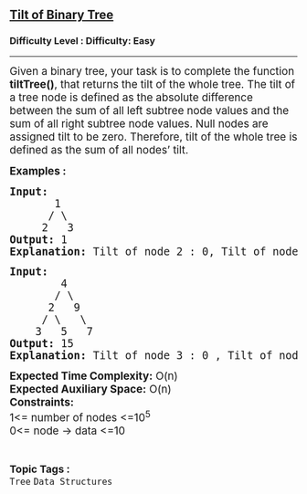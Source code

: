 <h2><a href="https://www.geeksforgeeks.org/problems/tilt-of-binary-tree/1?page=3&sortBy=latest">Tilt of Binary Tree</a></h2><h3>Difficulty Level : Difficulty: Easy</h3><hr><div class="problems_problem_content__Xm_eO"><p><span style="font-size: 14pt;">Given a binary tree, your task is to complete the function <strong>tiltTree()</strong>, that returns the tilt of the whole tree. The tilt of a tree node is defined as the absolute difference between the sum of all left subtree node values and the sum of all right subtree node values. Null nodes are assigned tilt to be zero. Therefore, tilt of the whole tree is defined as the sum of all nodes’ tilt.</span></p>
<p><span style="font-size: 14pt;"><strong>Examples :</strong></span></p>
<pre><span style="font-size: 14pt;"><strong>Input:</strong> 
       1
      / \
     2   3
<strong>Output:</strong> 1
<strong>Explanation: </strong>Tilt of node 2 : 0, Tilt of node 3 : 0, Tilt of node 1 : |2-3| = 1, Tilt of tree : 0 + 0 + 1 = 1
</span></pre>
<pre><span style="font-size: 14pt;"><strong>Input:</strong>
        4 
       / \
      2   9 
     / \   \
    3   5   7 
<strong>Output:</strong> 15 
<strong>Explanation: </strong>Tilt of node 3 : 0 , Tilt of node 5 : 0, Tilt of node 7 : 0, Tilt of node 2 : |3-5| = 2, Tilt of node 9 : |0-7| = 7, Tilt of node 4 : |(3+5+2)-(9+7)| = 6, Tilt of binary tree : 0 + 0 + 0 + 2 + 7 + 6 = 15
</span></pre>
<p><span style="font-size: 14pt;"><strong>Expected Time Complexity:</strong> O(n)<br><strong>Expected Auxiliary Space:</strong> O(n)</span><br><span style="font-size: 14pt;"><strong>Constraints:</strong><br>1&lt;= number of nodes &lt;=10<sup>5</sup><br>0&lt;= node -&gt; data &lt;=10</span></p></div><br><p><span style=font-size:18px><strong>Topic Tags : </strong><br><code>Tree</code>&nbsp;<code>Data Structures</code>&nbsp;